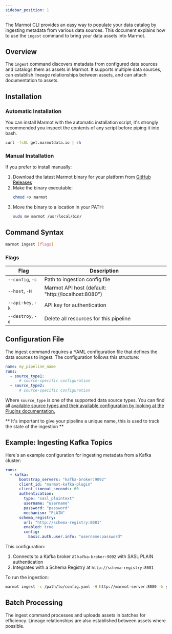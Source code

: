 ```yaml
---
sidebar_position: 1
---
```


The Marmot CLI provides an easy way to populate your data catalog by ingesting metadata from various data sources. This document explains how to use the `ingest` command to bring your data assets into Marmot.

## Overview

The `ingest` command discovers metadata from configured data sources and catalogs them as assets in Marmot. It supports multiple data sources, can establish lineage relationships between assets, and can attach documentation to assets.

## Installation

### Automatic Installation

You can install Marmot with the automatic installation script, it's strongly recommended you inspect the contents of any script before piping it into bash.

```bash
curl -fsSL get.marmotdata.io | sh
```

### Manual Installation

If you prefer to install manually:

1. Download the latest Marmot binary for your platform from [GitHub Releases](https://github.com/marmotdata/marmot/releases)
2. Make the binary executable:
   ```bash
   chmod +x marmot
   ```
3. Move the binary to a location in your PATH:
   ```bash
   sudo mv marmot /usr/local/bin/
   ```

## Command Syntax

```bash
marmot ingest [flags]
```

### Flags

| Flag              | Description                                        |
| ----------------- | -------------------------------------------------- |
| `--config`, `-c`  | Path to ingestion config file                      |
| `--host`, `-H`    | Marmot API host (default: "http://localhost:8080") |
| `--api-key`, `-k` | API key for authentication                         |
| `--destroy`, `-d` | Delete all resources for this pipeline             |

## Configuration File

The ingest command requires a YAML configuration file that defines the data sources to ingest. The configuration follows this structure:

```yaml
name: my_pipeline_name
runs:
  - source_type1:
      # source-specific configuration
  - source_type2:
      # source-specific configuration
```

Where `source_type` is one of the supported data source types. You can find all [available source types and their available configuration by looking at the Plugins documentation.](/docs/plugins)

** It's important to give your pipeline a unique name, this is used to track the state of the ingestion **

## Example: Ingesting Kafka Topics

Here's an example configuration for ingesting metadata from a Kafka cluster:

```yaml
runs:
  - kafka:
      bootstrap_servers: "kafka-broker:9092"
      client_id: "marmot-kafka-plugin"
      client_timeout_seconds: 60
      authentication:
        type: "sasl_plaintext"
        username: "username"
        password: "password"
        mechanism: "PLAIN"
      schema_registry:
        url: "http://schema-registry:8081"
        enabled: true
        config:
          basic.auth.user.info: "username:password"
```

This configuration:

1. Connects to a Kafka broker at `kafka-broker:9092` with SASL PLAIN authentication
2. Integrates with a Schema Registry at `http://schema-registry:8081`

To run the ingestion:

```bash
marmot ingest -c /path/to/config.yaml -H http://marmot-server:8080 -k your-api-key
```

## Batch Processing

The ingest command processes and uploads assets in batches for efficiency. Lineage relationships are also established between assets where possible.
